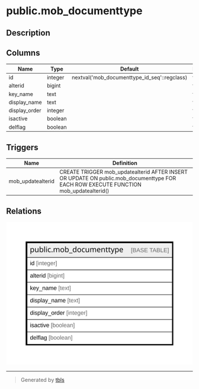 # public.mob_documenttype

## Description

## Columns

| Name | Type | Default | Nullable | Children | Parents | Comment |
| ---- | ---- | ------- | -------- | -------- | ------- | ------- |
| id | integer | nextval('mob_documenttype_id_seq'::regclass) | false |  |  |  |
| alterid | bigint |  | true |  |  |  |
| key_name | text |  | true |  |  |  |
| display_name | text |  | true |  |  |  |
| display_order | integer |  | true |  |  |  |
| isactive | boolean |  | true |  |  |  |
| delflag | boolean |  | true |  |  |  |

## Triggers

| Name | Definition |
| ---- | ---------- |
| mob_updatealterid | CREATE TRIGGER mob_updatealterid AFTER INSERT OR UPDATE ON public.mob_documenttype FOR EACH ROW EXECUTE FUNCTION mob_updatealterid() |

## Relations

![er](public.mob_documenttype.svg)

---

> Generated by [tbls](https://github.com/k1LoW/tbls)
